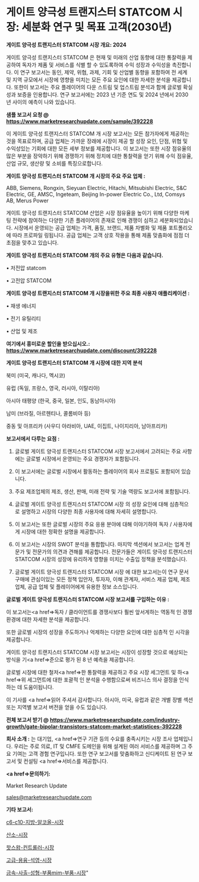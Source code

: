 # 게이트 양극성 트랜지스터 STATCOM 시장: 세분화 연구 및 목표 고객(2030년)

<strong>게이트 양극성 트랜지스터 STATCOM 시장 개요: 2024</strong>

게이트 양극성 트랜지스터 STATCOM 은 현재 및 미래의 산업 동향에 대한 통찰력을 제공하여 독자가 제품 및 서비스를 식별 할 수 있도록하여 수익 성장과 수익성을 촉진합니다. 이 연구 보고서는 동인, 제약, 위협, 과제, 기회 및 산업별 동향을 포함하여 전 세계 및 지역 규모에서 시장에 영향을 미치는 모든 주요 요인에 대한 자세한 분석을 제공합니다. 또한이 보고서는 주요 플레이어의 다운 스트림 및 업스트림 분석과 함께 글로벌 확실성과 보증을 인용합니다. 연구 보고서에는 2023 년 기준 연도 및 2024 년에서 2030 년 사이의 예측이 나와 있습니다.



<strong>샘플 보고서 요청 @ <a href=https://www.marketresearchupdate.com/sample/392228>https://www.marketresearchupdate.com/sample/392228</a></strong>

이 게이트 양극성 트랜지스터 STATCOM 개 시장 보고서는 모든 참가자에게 제공하는 것을 목표로하며, 공급 업체는 가까운 장래에 시장이 제공 할 성장 요인, 단점, 위협 및 수익성있는 기회에 대한 모든 세부 정보를 제공합니다. 이 보고서는 또한 시장 점유율의 많은 부분을 장악하기 위해 경쟁하기 위해 정치에 대한 통찰력을 얻기 위해 수익 점유율, 산업 규모, 생산량 및 소비를 특징으로합니다.



<strong>게이트 양극성 트랜지스터 STATCOM 개 시장의 주요 주요 업체 :</strong>

ABB, Siemens, Rongxin, Sieyuan Electric, Hitachi, Mitsubishi Electric, S&C Electric, GE, AMSC, Ingeteam, Beijing In-power Electric Co., Ltd, Comsys AB, Merus Power

게이트 양극성 트랜지스터 STATCOM 산업은 시장 점유율을 높이기 위해 다양한 마케팅 전략에 참여하는 다양한 기존 플레이어의 존재로 인해 경쟁이 심하고 세분화되었습니다. 시장에서 운영되는 공급 업체는 가격, 품질, 브랜드, 제품 차별화 및 제품 포트폴리오에 따라 프로파일 링됩니다. 공급 업체는 고객 상호 작용을 통해 제품 맞춤화에 점점 더 초점을 맞추고 있습니다.



<strong>게이트 양극성 트랜지스터 STATCOM 개의 주요 유형은 다음과 같습니다.</strong>

• 저전압 statcom

• 고전압 STATCOM



<strong>게이트 양극성 트랜지스터 STATCOM 개 시장을위한 주요 최종 사용자 애플리케이션 :</strong>

• 재생 에너지

• 전기 유틸리티

• 산업 및 제조



<strong>여기에서 흥미로운 할인을 받으십시오.: <a href=https://www.marketresearchupdate.com/discount/392228>https://www.marketresearchupdate.com/discount/392228</a></strong>



<strong>게이트 양극성 트랜지스터 STATCOM 개 시장에 대한 지역 분석</strong>

북미 (미국, 캐나다, 멕시코)

유럽 (독일, 프랑스, 영국, 러시아, 이탈리아)

아시아 태평양 (한국, 중국, 일본, 인도, 동남아시아)

남미 (브라질, 아르헨티나, 콜롬비아 등)

중동 및 아프리카 (사우디 아라비아, UAE, 이집트, 나이지리아, 남아프리카)



<strong>보고서에서 다루는 요점 :</strong>

1. 글로벌 게이트 양극성 트랜지스터 STATCOM 시장 보고서에서 고려되는 주요 사항에는 글로벌 시장에서 운영되는 주요 경쟁자가 포함됩니다.

2. 이 보고서에는 글로벌 시장에서 활동하는 플레이어의 회사 프로필도 포함되어 있습니다.

3. 주요 제조업체의 제조, 생산, 판매, 미래 전략 및 기술 역량도 보고서에 포함됩니다.

4. 글로벌 게이트 양극성 트랜지스터 STATCOM 시장 의 성장 요인에 대해 심층적으로 설명하고 시장의 다양한 최종 사용자에 대해 자세히 설명합니다.

5. 이 보고서는 또한 글로벌 시장의 주요 응용 분야에 대해 이야기하여 독자 / 사용자에게 시장에 대한 정확한 설명을 제공합니다.

6. 이 보고서는 시장의 SWOT 분석을 통합합니다. 마지막 섹션에서 보고서는 업계 전문가 및 전문가의 의견과 견해를 제공합니다. 전문가들은 게이트 양극성 트랜지스터 STATCOM 시장의 성장에 유리하게 영향을 미치는 수출입 정책을 분석했습니다.

7. 글로벌 게이트 양극성 트랜지스터 STATCOM 시장 에 대한 보고서는이 연구 문서 구매에 관심이있는 모든 정책 입안자, 투자자, 이해 관계자, 서비스 제공 업체, 제조업체, 공급 업체 및 플레이어에게 유용한 정보 소스입니다.



<strong>글로벌 게이트 양극성 트랜지스터 STATCOM 시장 보고서를 구입하는 이유 :</strong>

이 보고서는<a href=>독자 / 클</a>라이언트를 경쟁사보다 훨씬 앞서게하는 역동적 인 경쟁 환경에 대한 자세한 분석을 제공합니다.

또한 글로벌 시장의 성장을 주도하거나 억제하는 다양한 요인에 대한 심층적 인 시각을 제공합니다.

게이트 양극성 트랜지스터 STATCOM 시장 보고서는 시장이 성장할 것으로 예상되는 방식을 기<a href=>준으로</a> 평가 된 8 년 예측을 제공합니다.

글로벌 시장에 대한 철저<a href=>한 통찰력</a>을 제공하고 주요 시장 세그먼트 및 하<a href=>위 세그</a>먼트에 대한 포괄적 인 분석을 수행함으로써 비즈니스 의사 결정을 인식하는 데 도움이됩니다.

이 기사를 <a href=>읽어 주</a>셔서 감사합니다. 아시아, 미국, 유럽과 같은 개별 장별 섹션 또는 지역별 보고서 버전을 얻을 수도 있습니다.



<strong>전체 보고서 받기 @ <a href=https://www.marketresearchupdate.com/industry-growth/gate-bipolar-transistors-statcom-market-statistices-392228>https://www.marketresearchupdate.com/industry-growth/gate-bipolar-transistors-statcom-market-statistices-392228</a></strong>



<strong>회사 소개 :</strong>
는 대기업, <a href=>연구 기</a>관 등의 수요를 충족시키는 시장 조사 업체입니다. 우리는 주로 의료, IT 및 CMFE 도메인을 위해 설계된 여러 서비스를 제공하며 그 주요 기여는 고객 경험 연구입니다. 또한 연구 보고서를 맞춤화하고 신디케이트 된 연구 보고서 및 컨설팅 <a href=>서비</a>스를 제공합니다.



<strong><a href=>문의하기:</a></strong>

Market Research Update

sales@marketresearchupdate.com



<strong>기타 보고서:</strong>

<a href=https://www.linkedin.com/pulse/c6-c10-지방-알코올-시장-현재-및-미래-성장-2029-survey-spotlight-pro-24-analysis/>c6-c10-지방-알코올-시장</a>

<a href=https://www.linkedin.com/pulse/산소-시장-현재-및-미래-성장-2029-consumer-connection-chronicles-24--hwzmf/>산소-시장</a>

<a href=https://www.linkedin.com/pulse/핫스왑-컨트롤러-시장-경쟁-분석-및-성장-잠재력-2029-survey-spotlight-pro-24-analysis-3inef/>핫스왑-컨트롤러-시장</a>

<a href=https://www.linkedin.com/pulse/고급-용융-석영-시장-세분화-연구-및-목표-고객2030년-isdailynews-oylyf/>고급-용융-석영-시장</a>

<a href=https://www.linkedin.com/pulse/금속-사출-성형-부품mim-부품-시장-동향-및-성장-전망-trendsetters-talk-360-analysis-w7ggf/>금속-사출-성형-부품mim-부품-시장</a>"
